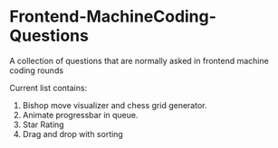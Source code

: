 # Frontend-MachineCoding-Questions
A collection of questions that are normally asked in frontend machine coding rounds

Current list contains:

1. Bishop move visualizer and chess grid generator.
2. Animate progressbar in queue.
3. Star Rating
4. Drag and drop with sorting
